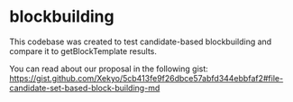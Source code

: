 # blockbuilding
This codebase was created to test candidate-based blockbuilding and compare it to getBlockTemplate results.

You can read about our proposal in the following gist: https://gist.github.com/Xekyo/5cb413fe9f26dbce57abfd344ebbfaf2#file-candidate-set-based-block-building-md
